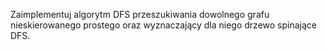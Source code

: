 Zaimplementuj algorytm DFS przeszukiwania dowolnego grafu nieskierowanego prostego oraz wyznaczający dla niego drzewo spinające DFS.